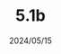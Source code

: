 ---
layout: gold_efficiency

title: 5.1b
date: 2024/05/15
description: Wild Rift Gold Efficiency of 5.1b
image: /assets/favicon512x512.png

permalink: /5.1b/

data:
    refer_url: https://wildrift.leagueoflegends.com/en-gb/news/game-updates/wild-rift-patch-notes-5-1b/#items
    refer_text: 5.1b
    items: items_5_1b
    stats: stats_5_1b

patch_note:
    statuses:
        buffed: "SUNFIRE AEGIS,MANAMUNE,MURAMANA,WINTER’S APPROACH,FIMBULWINTER"
        adjusted: ""
        nerfed: "TITANIC HYDRA"
        new: ""
    compare:
        statuses: "buffed,adjusted,nerfed"
        items: items_5_1a
        stats: stats_5_1a
        item_prefix: 5.1a
---